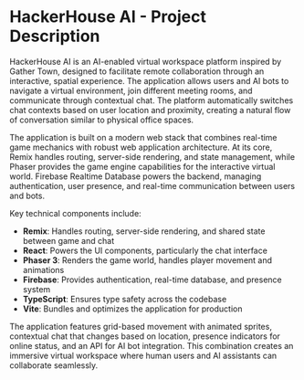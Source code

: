 # HackerHouse AI - Project Description

HackerHouse AI is an AI-enabled virtual workspace platform inspired by Gather Town, designed to facilitate remote collaboration through an interactive, spatial experience. The application allows users and AI bots to navigate a virtual environment, join different meeting rooms, and communicate through contextual chat. The platform automatically switches chat contexts based on user location and proximity, creating a natural flow of conversation similar to physical office spaces.

The application is built on a modern web stack that combines real-time game mechanics with robust web application architecture. At its core, Remix handles routing, server-side rendering, and state management, while Phaser provides the game engine capabilities for the interactive virtual world. Firebase Realtime Database powers the backend, managing authentication, user presence, and real-time communication between users and bots.

Key technical components include:
- **Remix**: Handles routing, server-side rendering, and shared state between game and chat
- **React**: Powers the UI components, particularly the chat interface
- **Phaser 3**: Renders the game world, handles player movement and animations
- **Firebase**: Provides authentication, real-time database, and presence system
- **TypeScript**: Ensures type safety across the codebase
- **Vite**: Bundles and optimizes the application for production

The application features grid-based movement with animated sprites, contextual chat that changes based on location, presence indicators for online status, and an API for AI bot integration. This combination creates an immersive virtual workspace where human users and AI assistants can collaborate seamlessly. 